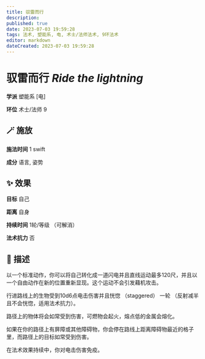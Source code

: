 ```yaml
---
title: 驭雷而行
description: 
published: true
date: 2023-07-03 19:59:28
tags: 法术, 塑能系, 电, 术士/法师法术, 9环法术
editor: markdown
dateCreated: 2023-07-03 19:59:28
---
```


# **驭雷而行** *Ride the lightning*

**学派** 塑能系 \[电\] 

**环位** 术士/法师 9

## 🪄 施放

**施法时间** 1 swift

**成分** 语言, 姿势

## ✨ 效果 

**目标** 自己 

**距离** 自身  

**持续时间** 1轮/等级 （可解消） 

**法术抗力** 否

## 📖 描述

以一个标准动作，你可以将自己转化成一道闪电并且直线运动最多120尺，并且以一个自由动作在新的位置重新显现。这个运动不会引发藉机攻击。

行进路线上的生物受到10d6点电击伤害并且恍惚 （staggered） 一轮 （反射减半且不会恍惚，适用法术抗力）。

路径上的物体将会如常受到伤害，可燃物会起火，熔点低的金属会熔化。

如果在你的路径上有屏障或其他障碍物，你会停在路线上距离障碍物最近的格子里，而路径上的目标如常受到伤害。

在法术效果持续中，你对电击伤害免疫。
    